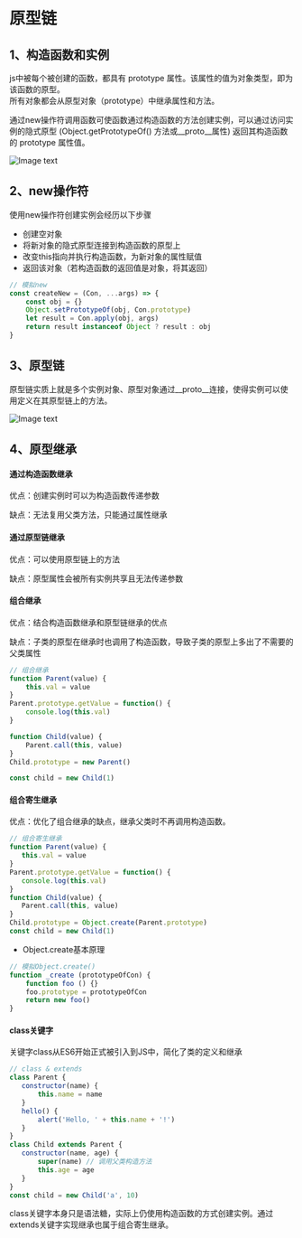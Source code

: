 # 原型链

## 1、构造函数和实例
js中被每个被创建的函数，都具有 prototype 属性。该属性的值为对象类型，即为该函数的原型。  
所有对象都会从原型对象（prototype）中继承属性和方法。

通过new操作符调用函数可使函数通过构造函数的方法创建实例，可以通过访问实例的隐式原型 (Object.getPrototypeOf() 方法或__proto__属性) 返回其构造函数的 prototype 属性值。


![Image text](/JS基础/HOFX2_UOW28IA%IILHE}WGJ.png)

## 2、new操作符
使用new操作符创建实例会经历以下步骤
- 创建空对象
- 将新对象的隐式原型连接到构造函数的原型上
- 改变this指向并执行构造函数，为新对象的属性赋值
- 返回该对象（若构造函数的返回值是对象，将其返回）

``` javascript
// 模拟new
const createNew = (Con, ...args) => {
    const obj = {}
    Object.setPrototypeOf(obj, Con.prototype)
    let result = Con.apply(obj, args)
    return result instanceof Object ? result : obj
}
```

## 3、原型链
原型链实质上就是多个实例对象、原型对象通过__proto__连接，使得实例可以使用定义在其原型链上的方法。

![Image text](/JS基础/1671d387e4189ec8.webp)

## 4、原型继承
#### 通过构造函数继承
优点：创建实例时可以为构造函数传递参数

缺点：无法复用父类方法，只能通过属性继承

#### 通过原型链继承
优点：可以使用原型链上的方法

缺点：原型属性会被所有实例共享且无法传递参数

#### 组合继承
优点：结合构造函数继承和原型链继承的优点

缺点：子类的原型在继承时也调用了构造函数，导致子类的原型上多出了不需要的父类属性
``` javascript
// 组合继承
function Parent(value) {
    this.val = value
}
Parent.prototype.getValue = function() {
    console.log(this.val)
}

function Child(value) {
    Parent.call(this, value)
}
Child.prototype = new Parent()

const child = new Child(1)
```
#### 组合寄生继承
优点：优化了组合继承的缺点，继承父类时不再调用构造函数。

 ``` javascript
// 组合寄生继承
function Parent(value) {
    this.val = value
}
Parent.prototype.getValue = function() {
    console.log(this.val)
}
function Child(value) {
    Parent.call(this, value)
}
Child.prototype = Object.create(Parent.prototype)
const child = new Child(1)
 ```

- Object.create基本原理
``` javascript
// 模拟Object.create()
function _create (prototypeOfCon) {
    function foo () {}
    foo.prototype = prototypeOfCon
    return new foo()
}
```

#### class关键字
关键字class从ES6开始正式被引入到JS中，简化了类的定义和继承

 ``` javascript
// class & extends
class Parent {
    constructor(name) {
        this.name = name
    }
    hello() {
        alert('Hello, ' + this.name + '!')
    }
}
class Child extends Parent {
    constructor(name, age) {
        super(name) // 调用父类构造方法
        this.age = age
    }
}
const child = new Child('a', 10)
 ```
 class关键字本身只是语法糖，实际上仍使用构造函数的方式创建实例。通过extends关键字实现继承也属于组合寄生继承。